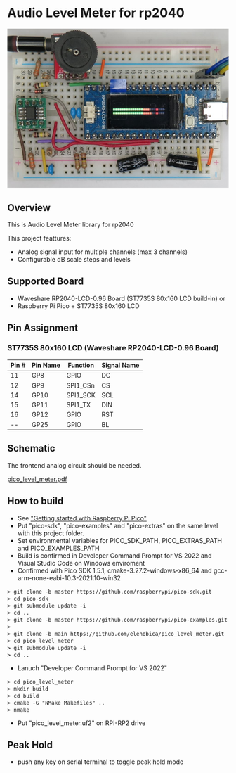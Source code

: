 # Audio Level Meter for rp2040

![LevelMeterScene](doc/level_meter_scene01.jpg)

## Overview
This is Audio Level Meter library for rp2040

This project feattures:
* Analog signal input for multiple channels (max 3 channels)
* Configurable dB scale steps and levels

## Supported Board
* Waveshare RP2040-LCD-0.96 Board (ST7735S 80x160 LCD build-in)
or
* Raspberry Pi Pico + ST7735S 80x160 LCD

## Pin Assignment
### ST7735S 80x160 LCD (Waveshare RP2040-LCD-0.96 Board)

| Pin # | Pin Name | Function | Signal Name |
----|----|----|----
|11 | GP8 | GPIO | DC |
|12 | GP9 | SPI1_CSn | CS |
|14 | GP10 | SPI1_SCK | SCL |
|15 | GP11 | SPI1_TX | DIN |
|16 | GP12 | GPIO | RST |
|-- | GP25 | GPIO | BL |

## Schematic
The frontend analog circuit should be needed.

[pico_level_meter.pdf](doc/pico_level_meter.pdf)

## How to build
* See ["Getting started with Raspberry Pi Pico"](https://datasheets.raspberrypi.org/pico/getting-started-with-pico.pdf)
* Put "pico-sdk", "pico-examples" and "pico-extras" on the same level with this project folder.
* Set environmental variables for PICO_SDK_PATH, PICO_EXTRAS_PATH and PICO_EXAMPLES_PATH
* Build is confirmed in Developer Command Prompt for VS 2022 and Visual Studio Code on Windows enviroment
* Confirmed with Pico SDK 1.5.1, cmake-3.27.2-windows-x86_64 and gcc-arm-none-eabi-10.3-2021.10-win32
```
> git clone -b master https://github.com/raspberrypi/pico-sdk.git
> cd pico-sdk
> git submodule update -i
> cd ..
> git clone -b master https://github.com/raspberrypi/pico-examples.git
> 
> git clone -b main https://github.com/elehobica/pico_level_meter.git
> cd pico_level_meter
> git submodule update -i
> cd ..
```
* Lanuch "Developer Command Prompt for VS 2022"
```
> cd pico_level_meter
> mkdir build
> cd build
> cmake -G "NMake Makefiles" ..
> nmake
```
* Put "pico_level_meter.uf2" on RPI-RP2 drive

## Peak Hold
* push any key on serial terminal to toggle peak hold mode